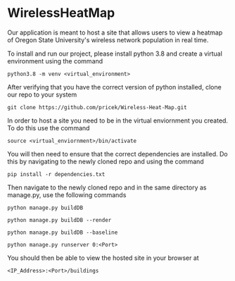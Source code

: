 # WirelessHeatMap

Our application is meant to host a site that allows users to view a heatmap of Oregon State University's wireless network population in real time.

To install and run our project, please install python 3.8 and create a virtual environment using the command

```python3.8 -m venv <virtual_environment>```

After verifying that you have the correct version of python installed, clone our repo to your system

```git clone https://github.com/pricek/Wireless-Heat-Map.git```

In order to host a site you need to be in the virtual enviornment you created. To do this use the command

```source <virtual_enviornment>/bin/activate```

You will then need to ensure that the correct dependencies are installed. Do this by navigating to the newly cloned repo and using the command

```pip install -r dependencies.txt```

Then navigate to the newly cloned repo and in the same directory as manage.py, use the following commands

```python manage.py buildDB```

```python manage.py buildDB --render```

```python manage.py buildDB --baseline```

```python manage.py runserver 0:<Port>```

You should then be able to view the hosted site in your browser at

```<IP_Address>:<Port>/buildings```